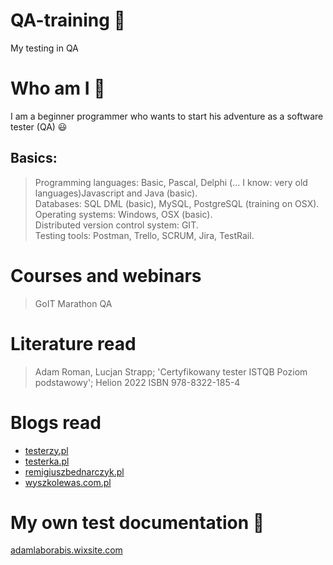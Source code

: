 # QA-training :open_file_folder:
My testing in QA

# Who am I 🧑
I am a beginner programmer who wants to start his adventure as a software tester (QA) 😃

## Basics: 
>Programming languages: Basic, Pascal, Delphi (... I know: very old languages)Javascript and Java (basic).  
>Databases: SQL DML (basic), MySQL, PostgreSQL (training on OSX).  
>Operating systems: Windows, OSX (basic).  
>Distributed version control system: GIT.  
>Testing tools: Postman, Trello, SCRUM, Jira, TestRail.  

# Courses and webinars
>GoIT Marathon QA

# Literature read
>Adam Roman, Lucjan Strapp; 'Certyfikowany tester ISTQB Poziom podstawowy'; Helion 2022 ISBN 978-8322-185-4
# Blogs read
* [testerzy.pl](https://testerzy.pl/)
* [testerka.pl](https://testerka.pl/)
* [remigiuszbednarczyk.pl](https://remigiuszbednarczyk.pl/)
* [wyszkolewas.com.pl](https://www.wyszkolewas.com.pl/)
  
# My own test documentation :bug:
[adamlaborabis.wixsite.com](https://adamlaborabis.wixsite.com/adam-ilnicki/blog)
